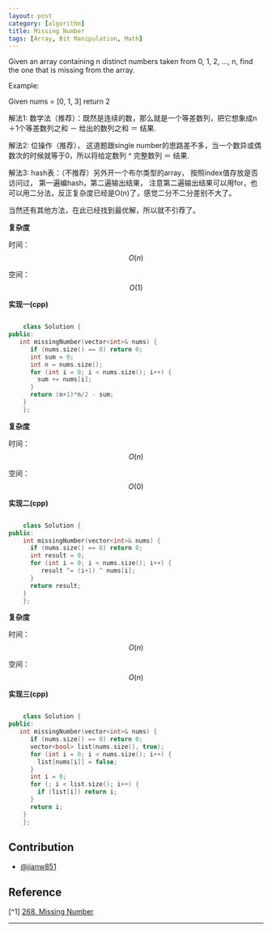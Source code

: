 ```yaml
---
layout: post
category: [algorithm]
title: Missing Number 
tags: [Array, Bit Manipulation, Math]
---
```


Given an array containing n distinct numbers taken from 0, 1, 2, ..., n, find the one that is missing from the array.

Example:

Given nums = [0, 1, 3] return 2

<!--more-->

	
解法1: 数学法（推荐）：既然是连续的数，那么就是一个等差数列，把它想象成n＋1个等差数列之和 － 给出的数列之和 ＝ 结果.
  
解法2: 位操作（推荐）， 这道题跟single number的思路差不多，当一个数异或偶数次的时候就等于0，所以将给定数列 ^ 完整数列 ＝ 结果.

解法3: hash表：（不推荐）另外开一个布尔类型的array， 按照index值存放是否访问过， 第一遍编hash，第二遍输出结果， 注意第二遍输出结果可以用for，也可以用二分法，反正复杂度已经是O(n)了，感觉二分不二分差别不大了。
  
当然还有其他方法，在此已经找到最优解，所以就不引荐了。


**复杂度**

时间：$$O(n)$$

空间：$$O(1)$$

**实现一(cpp)** 

```cpp

	class Solution {
public:
   int missingNumber(vector<int>& nums) {
      if (nums.size() == 0) return 0;
      int sum = 0;
      int n = nums.size();
      for (int i = 0; i < nums.size(); i++) {
        sum += nums[i];
      }
      return (n+1)*n/2 - sum;
    }
	};

```
**复杂度**

时间：$$O(n)$$

空间：$$O(0)$$

**实现二(cpp)**
```c++

	class Solution {
public:
    int missingNumber(vector<int>& nums) {
      if (nums.size() == 0) return 0;
      int result = 0;
      for (int i = 0; i < nums.size(); i++) {
         result ^= (i+1) ^ nums[i];
      }
      return result;
    }
	};

```
**复杂度**

时间：$$O(n)$$

空间：$$O(n)$$

**实现三(cpp)**
```c++

	class Solution {
public:
   int missingNumber(vector<int>& nums) {
      if (nums.size() == 0) return 0;
      vector<bool> list(nums.size(), true);
      for (int i = 0; i < nums.size(); i++) {
        list[nums[i]] = false;
      }
      int i = 0;
      for (; i < list.size(); i++) {
        if (list[i]) return i;
      }
      return i;
    }
	};

```

## Contribution

+ [@jianw851](http://jianwang.info/)

## Reference

[^1] [268. Missing Number](https://leetcode.com/problems/missing-number/)	


---
